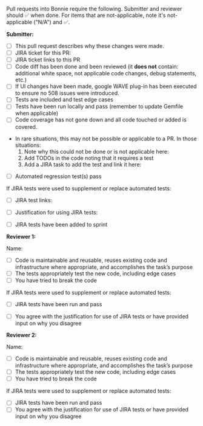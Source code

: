 Pull requests into Bonnie require the following. Submitter and reviewer should :white_check_mark: when done. For items that are not-applicable, note it's not-applicable ("N/A") and :white_check_mark:.

**Submitter:**
- [ ] This pull request describes why these changes were made.
- [ ] JIRA ticket for this PR:
- [ ] JIRA ticket links to this PR
- [ ] Code diff has been done and been reviewed (it **does not** contain: additional white space, not applicable code changes, debug statements, etc.)
- [ ] If UI changes have been made, google WAVE plug-in has been executed to ensure no 508 issues were introduced.
- [ ] Tests are included and test edge cases
- [ ] Tests have been run locally and pass (remember to update Gemfile when applicable)
- [ ] Code coverage has not gone down and all code touched or added is covered. 
* In rare situations, this may not be possible or applicable to a PR. In those situations:
    1. Note why this could not be done or is not applicable here: 
    2. Add TODOs in the code noting that it requires a test
    3. Add a JIRA task to add the test and link it here: 
- [ ] Automated regression test(s) pass

If JIRA tests were used to supplement or replace automated tests:
- [ ] JIRA test links:
- [ ] Justification for using JIRA tests:
- [ ] JIRA tests have been added to sprint


**Reviewer 1:**

Name:
- [ ] Code is maintainable and reusable, reuses existing code and infrastructure where appropriate, and accomplishes the task’s purpose
- [ ] The tests appropriately test the new code, including edge cases
- [ ] You have tried to break the code

If JIRA tests were used to supplement or replace automated tests:
- [ ] JIRA tests have been run and pass
- [ ] You agree with the justification for use of JIRA tests or have provided input on why you disagree


**Reviewer 2:**

Name:
- [ ] Code is maintainable and reusable, reuses existing code and infrastructure where appropriate, and accomplishes the task’s purpose
- [ ] The tests appropriately test the new code, including edge cases
- [ ] You have tried to break the code

If JIRA tests were used to supplement or replace automated tests:
- [ ] JIRA tests have been run and pass
- [ ] You agree with the justification for use of JIRA tests or have provided input on why you disagree
